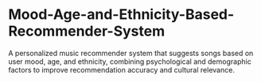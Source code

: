 # Mood-Age-and-Ethnicity-Based-Recommender-System
A personalized music recommender system that suggests songs based on user mood, age, and ethnicity, combining psychological and demographic factors to improve recommendation accuracy and cultural relevance.
